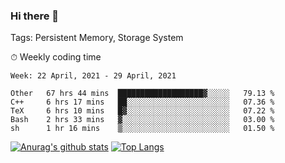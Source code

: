 ### Hi there 👋

Tags: Persistent Memory, Storage System

<!--

[![Anurag's github stats](https://github-readme-stats.vercel.app/api?username=wwyf)](https://github.com/anuraghazra/github-readme-stats)

[![Anurag's github stats](https://github-readme-stats.vercel.app/api?username=wwyf&count_private=true)](https://github.com/anuraghazra/github-readme-stats)


[![Top Langs](https://github-readme-stats.vercel.app/api/top-langs/?username=wwyf&count_private=true&&hide=jupyter%20notebook,html)](https://github.com/anuraghazra/github-readme-stats)



-->


⏱ Weekly coding time

<!--START_SECTION:waka-->
```text
Week: 22 April, 2021 - 29 April, 2021

Other   67 hrs 44 mins  ███████████████████▓░░░░░   79.13 % 
C++     6 hrs 17 mins   ██░░░░░░░░░░░░░░░░░░░░░░░   07.36 % 
TeX     6 hrs 10 mins   █▓░░░░░░░░░░░░░░░░░░░░░░░   07.22 % 
Bash    2 hrs 33 mins   ▓░░░░░░░░░░░░░░░░░░░░░░░░   03.00 % 
sh      1 hr 16 mins    ▒░░░░░░░░░░░░░░░░░░░░░░░░   01.50 % 
```
<!--END_SECTION:waka-->



[![Anurag's github stats](https://github-readme-stats.vercel.app/api?username=wwyf&count_private=true&show_icons=true&hide_border=true)](https://github.com/anuraghazra/github-readme-stats) [![Top Langs](https://github-readme-stats.vercel.app/api/top-langs/?username=wwyf&count_private=true&hide=jupyter%20notebook,html,OpenEdge%20ABL&langs_count=10&layout=compact&hide_border=true)](https://github.com/anuraghazra/github-readme-stats)

<!--

[![willianrod's wakatime stats](https://github-readme-stats.vercel.app/api/wakatime?username=wwyf)](https://github.com/anuraghazra/github-readme-stats)


-->
